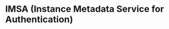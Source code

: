 IMSA (Instance Metadata Service for Authentication)
===================================================
